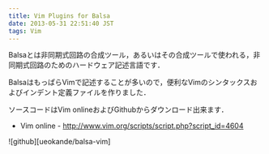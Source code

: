 ```yaml
---
title: Vim Plugins for Balsa
date: 2013-05-31 22:51:40 JST
tags: Vim
---
```


Balsaとは非同期式回路の合成ツール，あるいはその合成ツールで使われる，非同期式回路のためのハードウェア記述言語です．

BalsaはもっぱらVimで記述することが多いので，便利なVimのシンタックスおよびインデント定義ファイルを作りました．

ソースコードはVim onlineおよびGithubからダウンロード出来ます．

- Vim online \- [http://www\.vim\.org/scripts/script\.php?script\_id=4604](http://www.vim.org/scripts/script.php?script_id=4604)

![github][ueokande/balsa-vim]
